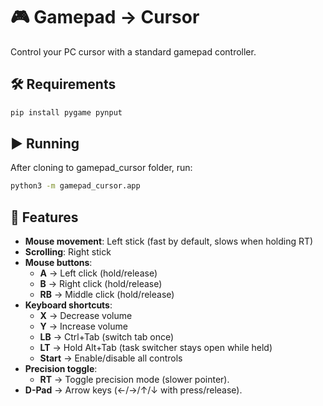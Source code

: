 # 🎮 Gamepad → Cursor

Control your PC cursor with a standard gamepad controller.

## 🛠 Requirements
```bash
pip install pygame pynput
```

## ▶️ Running
After cloning to gamepad_cursor folder, run:
```bash
python3 -m gamepad_cursor.app
```

## 🚀 Features
- **Mouse movement**: Left stick (fast by default, slows when holding RT)
- **Scrolling**: Right stick
- **Mouse buttons**:
  - **A** → Left click (hold/release)
  - **B** → Right click (hold/release)
  - **RB** → Middle click (hold/release)
- **Keyboard shortcuts**:
  - **X** → Decrease volume
  - **Y** → Increase volume
  - **LB** → Ctrl+Tab (switch tab once)
  - **LT** → Hold Alt+Tab (task switcher stays open while held)
  - **Start** → Enable/disable all controls
- **Precision toggle**:
  - **RT** → Toggle precision mode (slower pointer).
- **D-Pad** → Arrow keys (←/→/↑/↓ with press/release).